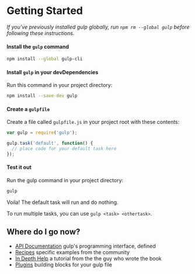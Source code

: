 # Getting Started

*If you've previously installed gulp globally, run `npm rm --global gulp` before following these instructions.*

#### Install the `gulp` command

```sh
npm install --global gulp-cli
```

#### Install `gulp` in your devDependencies

Run this command in your project directory:

```sh
npm install --save-dev gulp
```

#### Create a `gulpfile`

Create a file called `gulpfile.js` in your project root with these contents:

```js
var gulp = require('gulp');

gulp.task('default', function() {
  // place code for your default task here
});
```

#### Test it out

Run the gulp command in your project directory:

```sh
gulp
```

Voila! The default task will run and do nothing.

To run multiple tasks, you can use `gulp <task> <othertask>`.

## Where do I go now?

- [API Documentation](API.md) gulp's programming interface, defined
- [Recipes](recipes) specific examples from the community
- [In Depth Help](https://travismaynard.com/writing/getting-started-with-gulp) a tutorial from the the guy who wrote the book
- [Plugins](http://gulpjs.com/plugins/) building blocks for your gulp file
